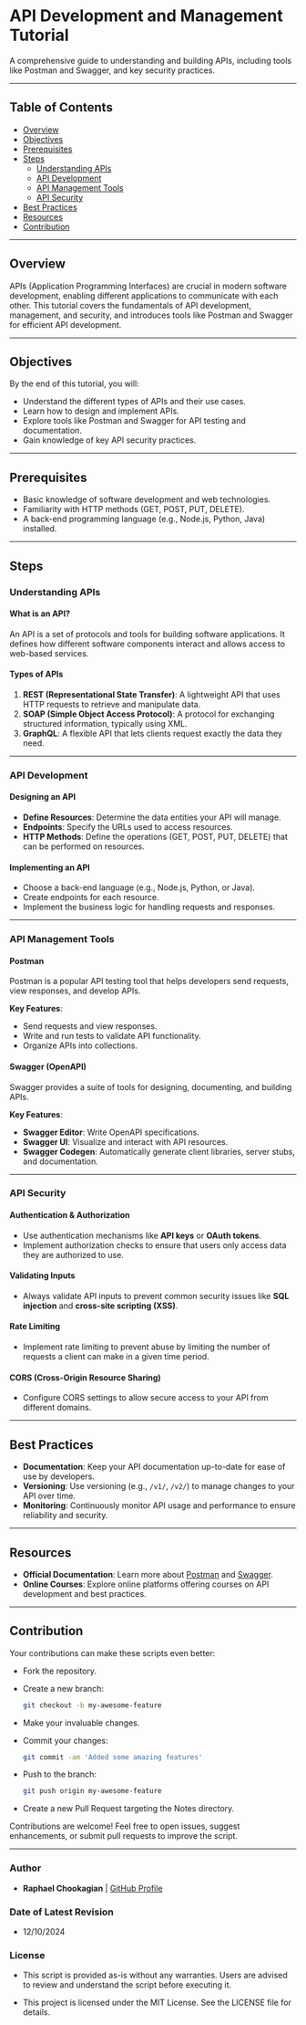 # API Development and Management Tutorial

A comprehensive guide to understanding and building APIs, including tools like Postman and Swagger, and key security practices.

---

## **Table of Contents**

- [Overview](#overview)
- [Objectives](#objectives)
- [Prerequisites](#prerequisites)
- [Steps](#steps)
  - [Understanding APIs](#understanding-apis)
  - [API Development](#api-development)
  - [API Management Tools](#api-management-tools)
  - [API Security](#api-security)
- [Best Practices](#best-practices)
- [Resources](#resources)
- [Contribution](#contribution)

---

## **Overview**

APIs (Application Programming Interfaces) are crucial in modern software development, enabling different applications to communicate with each other. This tutorial covers the fundamentals of API development, management, and security, and introduces tools like Postman and Swagger for efficient API development.

---

## **Objectives**

By the end of this tutorial, you will:

- Understand the different types of APIs and their use cases.
- Learn how to design and implement APIs.
- Explore tools like Postman and Swagger for API testing and documentation.
- Gain knowledge of key API security practices.

---

## **Prerequisites**

- Basic knowledge of software development and web technologies.
- Familiarity with HTTP methods (GET, POST, PUT, DELETE).
- A back-end programming language (e.g., Node.js, Python, Java) installed.

---

## **Steps**

### **Understanding APIs**

#### **What is an API?**

An API is a set of protocols and tools for building software applications. It defines how different software components interact and allows access to web-based services.

#### **Types of APIs**

1. **REST (Representational State Transfer)**: A lightweight API that uses HTTP requests to retrieve and manipulate data.
2. **SOAP (Simple Object Access Protocol)**: A protocol for exchanging structured information, typically using XML.
3. **GraphQL**: A flexible API that lets clients request exactly the data they need.

---

### **API Development**

#### **Designing an API**

- **Define Resources**: Determine the data entities your API will manage.
- **Endpoints**: Specify the URLs used to access resources.
- **HTTP Methods**: Define the operations (GET, POST, PUT, DELETE) that can be performed on resources.

#### **Implementing an API**

- Choose a back-end language (e.g., Node.js, Python, or Java).
- Create endpoints for each resource.
- Implement the business logic for handling requests and responses.

---

### **API Management Tools**

#### **Postman**

Postman is a popular API testing tool that helps developers send requests, view responses, and develop APIs.

**Key Features**:

- Send requests and view responses.
- Write and run tests to validate API functionality.
- Organize APIs into collections.

#### **Swagger (OpenAPI)**

Swagger provides a suite of tools for designing, documenting, and building APIs.

**Key Features**:

- **Swagger Editor**: Write OpenAPI specifications.
- **Swagger UI**: Visualize and interact with API resources.
- **Swagger Codegen**: Automatically generate client libraries, server stubs, and documentation.

---

### **API Security**

#### **Authentication & Authorization**

- Use authentication mechanisms like **API keys** or **OAuth tokens**.
- Implement authorization checks to ensure that users only access data they are authorized to use.

#### **Validating Inputs**

- Always validate API inputs to prevent common security issues like **SQL injection** and **cross-site scripting (XSS)**.

#### **Rate Limiting**

- Implement rate limiting to prevent abuse by limiting the number of requests a client can make in a given time period.

#### **CORS (Cross-Origin Resource Sharing)**

- Configure CORS settings to allow secure access to your API from different domains.

---

## **Best Practices**

- **Documentation**: Keep your API documentation up-to-date for ease of use by developers.
- **Versioning**: Use versioning (e.g., `/v1/`, `/v2/`) to manage changes to your API over time.
- **Monitoring**: Continuously monitor API usage and performance to ensure reliability and security.

---

## **Resources**

- **Official Documentation**: Learn more about [Postman](https://learning.postman.com/docs/getting-started/introduction/) and [Swagger](https://swagger.io/docs/).
- **Online Courses**: Explore online platforms offering courses on API development and best practices.

---

<!-- <br> -->

## **Contribution**

Your contributions can make these scripts even better:

- Fork the repository.

- Create a new branch:

  ```bash
  git checkout -b my-awesome-feature
  ```

- Make your invaluable changes.

- Commit your changes:

  ```bash
  git commit -am 'Added some amazing features'
  ```

- Push to the branch:

  ```bash
  git push origin my-awesome-feature
  ```

- Create a new Pull Request targeting the Notes directory.

Contributions are welcome! Feel free to open issues, suggest enhancements, or submit pull requests to improve the script.

---
<!-- <br> -->

### **Author**

- **Raphael Chookagian** | [GitHub Profile](https://github.com/cesar-group)

### **Date of Latest Revision**

- 12/10/2024

### **License**

- This script is provided as-is without any warranties. Users are advised to review and understand the script before executing it.

- This project is licensed under the MIT License. See the LICENSE file for details.


<!-- # API Development and Management Tutorial

<br>

## Introduction

APIs (Application Programming Interfaces) play a crucial role in modern software development, enabling different applications to communicate with each other. This tutorial covers the basics of API development, management, and security, along with the use of tools like Postman and Swagger.

<br>

## Understanding APIs

<br>

### What is an API?

An API is a set of protocols, routines, and tools for building software applications. It specifies how software components should interact and is used to access web-based services.

<br>

### Types of APIs

1. **REST (Representational State Transfer)**: Uses HTTP requests to access and use data.
2. **SOAP (Simple Object Access Protocol)**: A protocol for exchanging structured information.
3. **GraphQL**: Allows clients to request exactly the data they need.

<br>

## API Development

<br>

### Designing an API

- Define the resources (data entities).
- Determine the API endpoints (URLs).
- Specify the HTTP methods (GET, POST, PUT, DELETE).

<br>

### Implementing an API

- Choose a back-end language (e.g., JavaScript with Node.js, Python, Java).
- Create the API endpoints.
- Implement the business logic for each endpoint.

<br>

## API Management Tools

<br>

### Postman

Postman is a popular tool for API testing that allows you to send HTTP requests, view responses, and develop APIs.

<br>

#### Key Features

- Sending requests and viewing responses.
- Writing and running tests for APIs.
- Organizing APIs in collections.

<br>

### Swagger (OpenAPI)

Swagger is a set of tools for designing, building, and documenting RESTful APIs.

<br>

#### Key Features

- Swagger Editor: Write OpenAPI specifications.
- Swagger UI: Visualize and interact with the API’s resources.
- Swagger Codegen: Generate client libraries, server stubs, and API documentation.

<br>

## API Security

<br>

### Authentication & Authorization

- Implement authentication mechanisms (e.g., API keys, OAuth tokens).
- Ensure proper authorization checks for each endpoint.

<br>

### Validating Inputs

- Validate all API inputs to prevent common vulnerabilities like SQL injection.

<br>

### Rate Limiting

- Implement rate limiting to prevent abuse of the API.

<br>

### CORS (Cross-Origin Resource Sharing)

- Configure CORS correctly to allow your API to be used by web clients from different domains securely.

<br>

## Best Practices

- **Documentation**: Keep your API documentation up-to-date.
- **Versioning**: Use versioning to manage changes to the API.
- **Monitoring**: Monitor API usage and performance.

<br>

## Conclusion

Effective API development and management are key to building robust and scalable applications. Tools like Postman and Swagger enhance the development process and ensure APIs are well-designed and documented.

<br>

## Further Learning

- **Official Documentation**: Explore the official documentation of [Postman](https://learning.postman.com/docs/getting-started/introduction/) and [Swagger](https://swagger.io/docs/).
- **Online Courses**: Many online platforms offer courses on API development and best practices. -->
